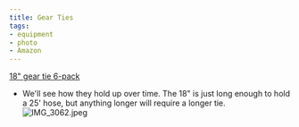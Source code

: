 ```yaml
---
title: Gear Ties
tags:
- equipment
- photo
- Amazon
---
```

[18" gear tie 6-pack](https://www.amazon.com/dp/B00SHBN3JO/ref=nosim?tag=ffwf0f-20)
- We'll see how they hold up over time. The 18" is just long enough to hold a 25' hose, but anything longer will require a longer tie.
![IMG_3062.jpeg](/images/IMG_3062_1689253735338_0.jpeg)